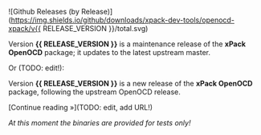 ![Github Releases (by Release)](https://img.shields.io/github/downloads/xpack-dev-tools/openocd-xpack/v{{ RELEASE_VERSION }}/total.svg)

Version **{{ RELEASE_VERSION }}** is a maintenance release of the **xPack OpenOCD** package; it updates to the latest upstream master.

Or (TODO: edit!):

Version **{{ RELEASE_VERSION }}** is a new release of the **xPack OpenOCD** package, following the upstream OpenOCD release.

[Continue reading »](TODO: edit, add URL!)

_At this moment the binaries are provided for tests only!_
